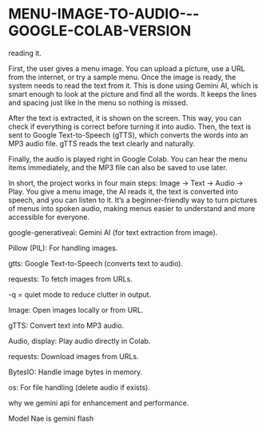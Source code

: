 # MENU-IMAGE-TO-AUDIO---GOOGLE-COLAB-VERSION

reading it.

First, the user gives a menu image. You can upload a picture, use a URL from the internet, or try a sample menu. Once the image is ready, the system needs to read the text from it. This is done using Gemini AI, which is smart enough to look at the picture and find all the words. It keeps the lines and spacing just like in the menu so nothing is missed.

After the text is extracted, it is shown on the screen. This way, you can check if everything is correct before turning it into audio. Then, the text is sent to Google Text-to-Speech (gTTS), which converts the words into an MP3 audio file. gTTS reads the text clearly and naturally.

Finally, the audio is played right in Google Colab. You can hear the menu items immediately, and the MP3 file can also be saved to use later.

In short, the project works in four main steps: Image → Text → Audio → Play. You give a menu image, the AI reads it, the text is converted into speech, and you can listen to it. It’s a beginner-friendly way to turn pictures of menus into spoken audio, making menus easier to understand and more accessible for everyone.


google-generativeai: Gemini AI (for text extraction from image).

Pillow (PIL): For handling images.

gtts: Google Text-to-Speech (converts text to audio).

requests: To fetch images from URLs.

-q = quiet mode to reduce clutter in output.

Image: Open images locally or from URL.

gTTS: Convert text into MP3 audio.

Audio, display: Play audio directly in Colab.

requests: Download images from URLs.

BytesIO: Handle image bytes in memory.

os: For file handling (delete audio if exists).

why we gemini api for enhancement and performance.

Model Nae is gemini flash
